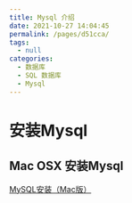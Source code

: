 ```yaml
---
title: Mysql 介绍
date: 2021-10-27 14:04:45
permalink: /pages/d51cca/
tags: 
  - null
categories: 
  - 数据库
  - SQL 数据库
  - Mysql
---
```


# 安装Mysql

## Mac OSX 安装Mysql

[MySQL安装（Mac版）](https://juejin.im/post/6844903831298375693)

